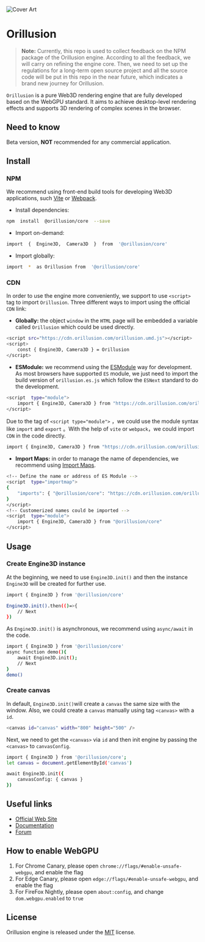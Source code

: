 ![Cover Art](https://github.com/Orillusion/orillusion-webgpu-samples/blob/main/logo.png)
# Orillusion

> **Note:**
> Currently, this repo is used to collect feedback on the NPM package of the Orillusion engine. According to all the feedback, we will carry on refining the engine core. Then, we need to set up the regulations for a long-term open source project and all the source code will be put in this repo in the near future, which indicates a brand new journey for Orillusion.


`Orillusion`  is a pure Web3D rendering engine that are fully developed based on the WebGPU standard. It aims to achieve desktop-level rendering effects and supports 3D rendering of complex scenes in the browser.

## Need to know
Beta version,  **NOT**  recommended for any commercial application.

## Install

### NPM
We recommend using front-end build tools for developing Web3D applications, such  [Vite](https://vitejs.dev/) or [Webpack](https://webpack.js.org/). 

- Install dependencies:
```bash
npm  install  @orillusion/core  --save
```
- Import on-demand:
```bash
import  {  Engine3D,  Camera3D  }  from  '@orillusion/core'
```
- Import globally:
```bash
import  *  as Orillusion from  '@orillusion/core'
```

### CDN
In order to use the engine more conveniently, we support to use `<script>` tag to import `Orillusion`. Three different ways to import using the official `CDN` link:
- **Globally:**  the object `window` in the `HTML` page will be embedded a variable called `Orillusion` which could be used directly.
```bash
<script src="https://cdn.orillusion.com/orillusion.umd.js"></script>
<script>  
	const { Engine3D, Camera3D } = Orillusion  
</script>
```
-  **ESModule:** we recommend using the [ESModule](https://developer.mozilla.org/zh-CN/docs/Web/JavaScript/Guide/Modules) way for development. As most browsers have supported `ES` module, we just need to import the build version of `orillusion.es.js` which follow the `ESNext` standard to do the  development.
```bash
<script  type="module">  
	import { Engine3D, Camera3D } from "https://cdn.orillusion.com/orillusion.es.js" 
</script>
```
Due to the tag of `<script type="module">` ，we could use the module syntax like `import` and `export` 。With the help of  `vite` or `webpack`，we could import `CDN` in the code directly. 
```bash
import { Engine3D, Camera3D } from "https://cdn.orillusion.com/orillusion.es.js"
```
- **Import Maps:** in order to manage the name of dependencies, we recommend using [Import Maps](https://caniuse.com/import-maps).

```bash
<!-- Define the name or address of ES Module -->  
<script  type="importmap">  
{  
	"imports": { "@orillusion/core": "https://cdn.orillusion.com/orillusion.es.js" }  
}  
</script>  
<!-- Customerized names could be imported -->  
<script  type="module">  
	import { Engine3D, Camera3D } from "@orillusion/core"
</script>
```

## Usage
### Create Engine3D instance

At the beginning, we need to use `Engine3D.init()` and then the instance `Engine3D` will be created for further use.

```bash
import { Engine3D } from '@orillusion/core' 

Engine3D.init().then(()=>{  
	// Next
})
```
As `Engine3D.init()` is asynchronous, we recommend using `async/await` in the code.
```bash
import { Engine3D } from '@orillusion/core'  
async function demo(){  
	await Engine3D.init();  
	// Next 
}  
demo()
```
### Create canvas
In default, `Engine3D.init()`will create a `canvas`  the same size with the window. Also, we could create a `canvas` manually using tag `<canvas>` with a `id`.

```bash
<canvas id="canvas" width="800" height="500" />
```
Next, we need to get the `<canvas>` via `id` and then init engine by passing the `<canvas>` to `canvasConfig`.

```bash
import { Engine3D } from '@orillusion/core';  
let canvas = document.getElementById('canvas')  

await Engine3D.init({  
	canvasConfig: { canvas }  
})
```
## Useful links
- [Official Web Site](https://www.orillusion.com/)
- [Documentation](https://www.orillusion.com/)
- [Forum](https://forum.orillusion.com/)
## How to enable WebGPU
1. For Chrome Canary, please open `chrome://flags/#enable-unsafe-webgpu`, and enable the flag
2. For Edge Canary, please open `edge://flags/#enable-unsafe-webgpu`, and enable the flag
3. For FireFox Nightly, please open `about:config`, and change `dom.webgpu.enabled` to `true`




## License 

Orillusion engine is released under the [MIT](https://opensource.org/licenses/MIT) license. 
